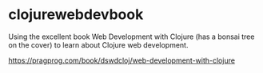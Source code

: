 clojurewebdevbook
=================

Using the excellent book Web Development with Clojure (has a bonsai tree on the cover) to learn about Clojure web development.

https://pragprog.com/book/dswdcloj/web-development-with-clojure

